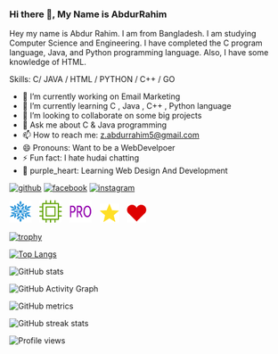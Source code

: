 ### Hi there 👋, My Name is AbdurRahim


Hey my name is Abdur Rahim. I am from Bangladesh. I am studying Computer Science and Engineering. I have completed the C program language, Java, and Python programming language. Also, I have some knowledge of HTML.

Skills: C/ JAVA / HTML / PYTHON / C++ / GO

- 🔭 I’m currently working on Email Marketing  
- 🌱 I’m currently learning C , Java , C++ , Python language 
- 👯 I’m looking to collaborate on some big projects 
- 💬 Ask me about C & Java programming 
- 📫 How to reach me: z.abdurrahim5@gmail.com 
- 😄 Pronouns: Want to be a WebDevelpoer 
- ⚡ Fun fact: I hate hudai chatting
- 💜 purple_heart: Learning Web Design And Development


[<img src='https://cdn.jsdelivr.net/npm/simple-icons@3.0.1/icons/github.svg' alt='github' height='40'>](https://github.com/abdurrahim220)  [<img src='https://cdn.jsdelivr.net/npm/simple-icons@3.0.1/icons/facebook.svg' alt='facebook' height='40'>](https://www.facebook.com/https://www.facebook.com/royal.wd)  [<img src='https://cdn.jsdelivr.net/npm/simple-icons@3.0.1/icons/instagram.svg' alt='instagram' height='40'>](https://www.instagram.com/https://www.instagram.com/rahim.royal//)  

<a href='https://archiveprogram.github.com/'><img src='https://raw.githubusercontent.com/acervenky/animated-github-badges/master/assets/acbadge.gif' width='40' height='40'></a> <a href='https://docs.github.com/en/developers'><img src='https://raw.githubusercontent.com/acervenky/animated-github-badges/master/assets/devbadge.gif' width='40' height='40'></a> <a href='https://github.com/pricing'><img src='https://raw.githubusercontent.com/acervenky/animated-github-badges/master/assets/pro.gif' width='40' height='40'></a> <a href='https://stars.github.com/'><img src='https://raw.githubusercontent.com/acervenky/animated-github-badges/master/assets/starbadge.gif' width='35' height='35'></a> <a href='https://docs.github.com/en/github/supporting-the-open-source-community-with-github-sponsors'><img src='https://raw.githubusercontent.com/acervenky/animated-github-badges/master/assets/sponsorbadge.gif' width='35' height='35'></a> 

[![trophy](https://github-profile-trophy.vercel.app/?username=abdurrahim220)](https://github.com/ryo-ma/github-profile-trophy)

[![Top Langs](https://github-readme-stats.vercel.app/api/top-langs/?username=abdurrahim220)](https://github.com/anuraghazra/github-readme-stats)

![GitHub stats](https://github-readme-stats.vercel.app/api?username=abdurrahim220&show_icons=true)  

![GitHub Activity Graph](https://activity-graph.herokuapp.com/graph?username=abdurrahim220)  

![GitHub metrics](https://metrics.lecoq.io/abdurrahim220)  

![GitHub streak stats](https://github-readme-streak-stats.herokuapp.com/?user=abdurrahim220)  

![Profile views](https://gpvc.arturio.dev/abdurrahim220)  
